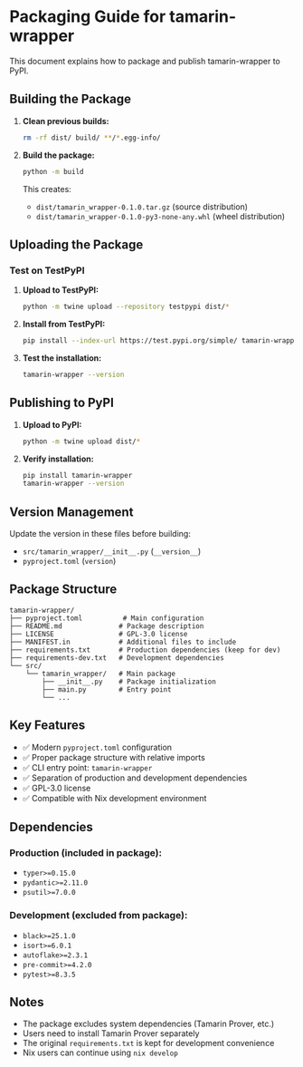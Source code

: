 # Packaging Guide for tamarin-wrapper

This document explains how to package and publish tamarin-wrapper to PyPI.

## Building the Package

1. **Clean previous builds:**
   ```bash
   rm -rf dist/ build/ **/*.egg-info/
   ```

2. **Build the package:**
   ```bash
   python -m build
   ```

   This creates:
   - `dist/tamarin_wrapper-0.1.0.tar.gz` (source distribution)
   - `dist/tamarin_wrapper-0.1.0-py3-none-any.whl` (wheel distribution)

## Uploading the Package

### Test on TestPyPI

1. **Upload to TestPyPI:**
   ```bash
   python -m twine upload --repository testpypi dist/*
   ```

2. **Install from TestPyPI:**
   ```bash
   pip install --index-url https://test.pypi.org/simple/ tamarin-wrapper
   ```

3. **Test the installation:**
   ```bash
   tamarin-wrapper --version
   ```

## Publishing to PyPI

1. **Upload to PyPI:**
   ```bash
   python -m twine upload dist/*
   ```

2. **Verify installation:**
   ```bash
   pip install tamarin-wrapper
   tamarin-wrapper --version
   ```

## Version Management

Update the version in these files before building:
- `src/tamarin_wrapper/__init__.py` (`__version__`)
- `pyproject.toml` (`version`)

## Package Structure

```
tamarin-wrapper/
├── pyproject.toml          # Main configuration
├── README.md              # Package description
├── LICENSE                # GPL-3.0 license
├── MANIFEST.in            # Additional files to include
├── requirements.txt       # Production dependencies (keep for dev)
├── requirements-dev.txt   # Development dependencies
└── src/
    └── tamarin_wrapper/   # Main package
        ├── __init__.py    # Package initialization
        ├── main.py        # Entry point
        └── ...
```

## Key Features

- ✅ Modern `pyproject.toml` configuration
- ✅ Proper package structure with relative imports
- ✅ CLI entry point: `tamarin-wrapper`
- ✅ Separation of production and development dependencies
- ✅ GPL-3.0 license
- ✅ Compatible with Nix development environment

## Dependencies

### Production (included in package):
- `typer>=0.15.0`
- `pydantic>=2.11.0`
- `psutil>=7.0.0`

### Development (excluded from package):
- `black>=25.1.0`
- `isort>=6.0.1`
- `autoflake>=2.3.1`
- `pre-commit>=4.2.0`
- `pytest>=8.3.5`

## Notes

- The package excludes system dependencies (Tamarin Prover, etc.)
- Users need to install Tamarin Prover separately
- The original `requirements.txt` is kept for development convenience
- Nix users can continue using `nix develop`
